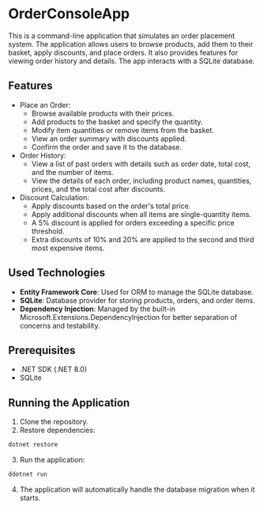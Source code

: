 # OrderConsoleApp

This is a command-line application that simulates an order placement system. The application allows users to browse products, 
add them to their basket, apply discounts, and place orders. It also provides features for viewing order history and details. 
The app interacts with a SQLite database.

## Features
* Place an Order:
  * Browse available products with their prices.
  * Add products to the basket and specify the quantity.
  * Modify item quantities or remove items from the basket.
  * View an order summary with discounts applied.
  * Confirm the order and save it to the database.
* Order History:
  * View a list of past orders with details such as order date, total cost, and the number of items.
  * View the details of each order, including product names, quantities, prices, and the total cost after discounts.
* Discount Calculation:
  * Apply discounts based on the order's total price.
  * Apply additional discounts when all items are single-quantity items.
  * A 5% discount is applied for orders exceeding a specific price threshold.
  * Extra discounts of 10% and 20% are applied to the second and third most expensive items.

## Used Technologies 
* **Entity Framework Core**: Used for ORM to manage the SQLite database.
* **SQLite**: Database provider for storing products, orders, and order items.
* **Dependency Injection**: Managed by the built-in Microsoft.Extensions.DependencyInjection for better separation of concerns and testability.

## Prerequisites
* .NET SDK (.NET 8.0)
* SQLite

## Running the Application
 1. Clone the repository.
 2. Restore dependencies:
  ```bash
  dotnet restore
  ```
 3. Run the application:
  ```bash
  ddotnet run
  ```
4. The application will automatically handle the database migration when it starts.
